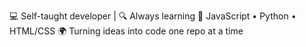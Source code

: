  💻 Self-taught developer | 🔍 Always learning
🔧 JavaScript • Python • HTML/CSS
🌍 Turning ideas into code one repo at a time
<!---
jthebestom/jthebestom is a ✨ special ✨ repository because its `README.md` (this file) appears on your GitHub profile.
You can click the Preview link to take a look at your changes.
--->
